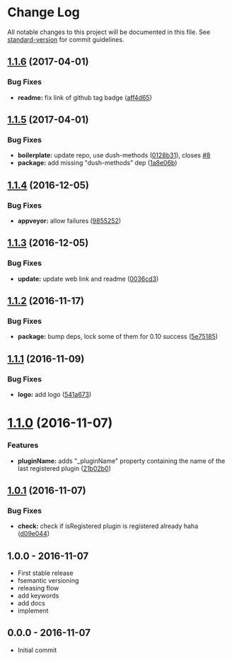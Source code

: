 # Change Log

All notable changes to this project will be documented in this file. See [standard-version](https://github.com/conventional-changelog/standard-version) for commit guidelines.

<a name="1.1.6"></a>
## [1.1.6](https://github.com/node-minibase/minibase-is-registered/compare/v1.1.5...v1.1.6) (2017-04-01)


### Bug Fixes

* **readme:** fix link of github tag badge ([aff4d65](https://github.com/node-minibase/minibase-is-registered/commit/aff4d65))



<a name="1.1.5"></a>
## [1.1.5](https://github.com/node-minibase/minibase-is-registered/compare/v1.1.4...v1.1.5) (2017-04-01)


### Bug Fixes

* **boilerplate:** update repo, use dush-methods ([0128b31](https://github.com/node-minibase/minibase-is-registered/commit/0128b31)), closes [#8](https://github.com/node-minibase/minibase-is-registered/issues/8)
* **package:** add missing "dush-methods" dep ([1a8e06b](https://github.com/node-minibase/minibase-is-registered/commit/1a8e06b))



<a name="1.1.4"></a>
## [1.1.4](https://github.com/node-minibase/minibase-is-registered/compare/v1.1.3...v1.1.4) (2016-12-05)


### Bug Fixes

* **appveyor:** allow failures ([9855252](https://github.com/node-minibase/minibase-is-registered/commit/9855252))



<a name="1.1.3"></a>
## [1.1.3](https://github.com/node-minibase/minibase-is-registered/compare/v1.1.2...v1.1.3) (2016-12-05)


### Bug Fixes

* **update:** update web link and readme ([0036cd3](https://github.com/node-minibase/minibase-is-registered/commit/0036cd3))



<a name="1.1.2"></a>
## [1.1.2](https://github.com/node-minibase/minibase-is-registered/compare/v1.1.1...v1.1.2) (2016-11-17)


### Bug Fixes

* **package:** bump deps, lock some of them for 0.10 success ([5e75185](https://github.com/node-minibase/minibase-is-registered/commit/5e75185))



<a name="1.1.1"></a>
## [1.1.1](https://github.com/node-minibase/minibase-is-registered/compare/v1.1.0...v1.1.1) (2016-11-09)


### Bug Fixes

* **logo:** add logo ([541a673](https://github.com/node-minibase/minibase-is-registered/commit/541a673))



<a name="1.1.0"></a>
# [1.1.0](https://github.com/node-minibase/minibase-is-registered/compare/v1.0.1...v1.1.0) (2016-11-07)


### Features

* **pluginName:** adds "_pluginName" property containing the name of the last registered plugin ([21b02b0](https://github.com/node-minibase/minibase-is-registered/commit/21b02b0))



<a name="1.0.1"></a>
## [1.0.1](https://github.com/node-minibase/minibase-is-registered/compare/v1.0.0...v1.0.1) (2016-11-07)


### Bug Fixes

* **check:** check if isRegistered plugin is registered already haha ([d09e044](https://github.com/node-minibase/minibase-is-registered/commit/d09e044))





## 1.0.0 - 2016-11-07
- First stable release
- fsemantic versioning
- releasing flow
- add keywords
- add docs
- implement

## 0.0.0 - 2016-11-07
- Initial commit